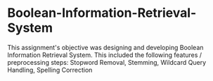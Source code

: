 # Boolean-Information-Retrieval-System
This assignment's objective was designing and developing Boolean Information Retrieval System. This included the following features / preprocessing steps: Stopword Removal, Stemming, Wildcard Query Handling, Spelling Correction

